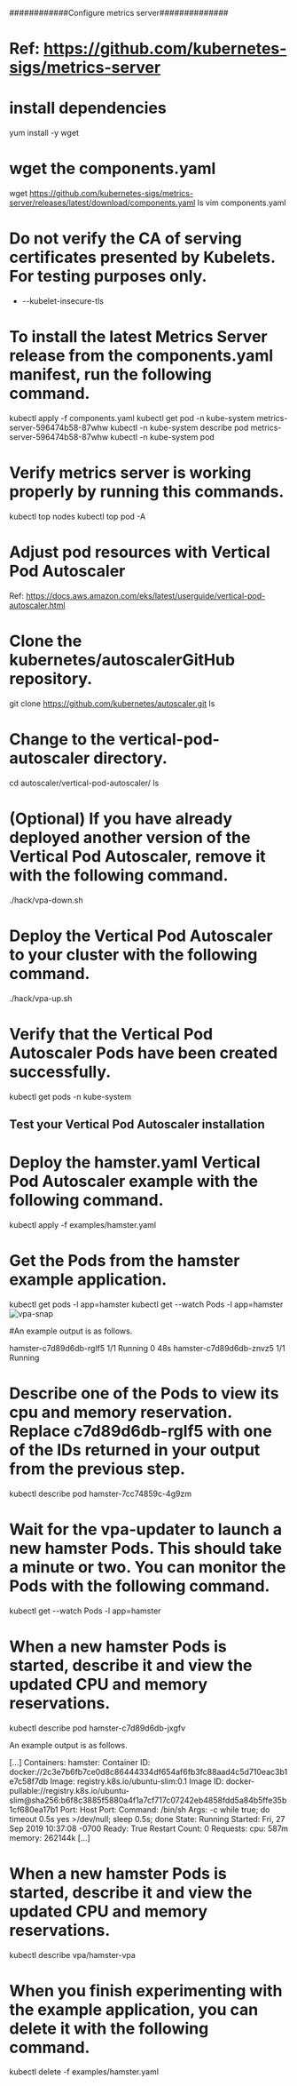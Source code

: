 ############Configure metrics server##############
# Ref: https://github.com/kubernetes-sigs/metrics-server

# install dependencies
yum install -y wget
# wget the components.yaml
wget https://github.com/kubernetes-sigs/metrics-server/releases/latest/download/components.yaml
ls
vim components.yaml
# Do not verify the CA of serving certificates presented by Kubelets. For testing purposes only.
 - --kubelet-insecure-tls
# To install the latest Metrics Server release from the components.yaml manifest, run the following command.
kubectl apply -f components.yaml
kubectl  get pod -n kube-system metrics-server-596474b58-87whw
kubectl -n kube-system describe pod metrics-server-596474b58-87whw
kubectl -n kube-system pod
# Verify metrics server is working properly by running this commands.
kubectl top nodes
kubectl top pod -A

# Adjust pod resources with Vertical Pod Autoscaler
Ref: https://docs.aws.amazon.com/eks/latest/userguide/vertical-pod-autoscaler.html

# Clone the kubernetes/autoscalerGitHub repository.
git clone https://github.com/kubernetes/autoscaler.git
ls
# Change to the vertical-pod-autoscaler directory.
cd autoscaler/vertical-pod-autoscaler/
ls
# (Optional) If you have already deployed another version of the Vertical Pod Autoscaler, remove it with the following command.
./hack/vpa-down.sh
# Deploy the Vertical Pod Autoscaler to your cluster with the following command.
 ./hack/vpa-up.sh
# Verify that the Vertical Pod Autoscaler Pods have been created successfully.
 kubectl get pods -n kube-system

## Test your Vertical Pod Autoscaler installation
# Deploy the hamster.yaml Vertical Pod Autoscaler example with the following command.
kubectl apply -f examples/hamster.yaml
# Get the Pods from the hamster example application.
 kubectl get pods -l app=hamster
 kubectl get --watch Pods -l app=hamster
 ![vpa-snap]()
 
#An example output is as follows.

hamster-c7d89d6db-rglf5   1/1     Running   0          48s
hamster-c7d89d6db-znvz5   1/1     Running

# Describe one of the Pods to view its cpu and memory reservation. Replace c7d89d6db-rglf5 with one of the IDs returned in your output from the previous step.
kubectl describe pod hamster-7cc74859c-4g9zm

# Wait for the vpa-updater to launch a new hamster Pods. This should take a minute or two. You can monitor the Pods with the following command.
kubectl get --watch Pods -l app=hamster

# When a new hamster Pods is started, describe it and view the updated CPU and memory reservations.
kubectl describe pod hamster-c7d89d6db-jxgfv

An example output is as follows.

[...]
Containers:
  hamster:
    Container ID:  docker://2c3e7b6fb7ce0d8c86444334df654af6fb3fc88aad4c5d710eac3b1e7c58f7db
    Image:         registry.k8s.io/ubuntu-slim:0.1
    Image ID:      docker-pullable://registry.k8s.io/ubuntu-slim@sha256:b6f8c3885f5880a4f1a7cf717c07242eb4858fdd5a84b5ffe35b1cf680ea17b1
    Port:          <none>
    Host Port:     <none>
    Command:
      /bin/sh
    Args:
      -c
      while true; do timeout 0.5s yes >/dev/null; sleep 0.5s; done
    State:          Running
      Started:      Fri, 27 Sep 2019 10:37:08 -0700
    Ready:          True
    Restart Count:  0
    Requests:
      cpu:        587m
      memory:     262144k
[...]
# When a new hamster Pods is started, describe it and view the updated CPU and memory reservations.
kubectl describe vpa/hamster-vpa

# When you finish experimenting with the example application, you can delete it with the following command.
kubectl delete -f examples/hamster.yaml
